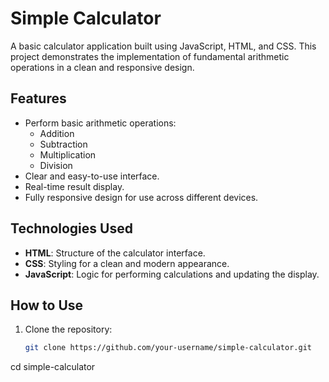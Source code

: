 # Simple Calculator  

A basic calculator application built using JavaScript, HTML, and CSS. This project demonstrates the implementation of fundamental arithmetic operations in a clean and responsive design.  

## Features  
- Perform basic arithmetic operations:  
  - Addition  
  - Subtraction  
  - Multiplication  
  - Division  
- Clear and easy-to-use interface.  
- Real-time result display.  
- Fully responsive design for use across different devices.  

## Technologies Used  
- **HTML**: Structure of the calculator interface.  
- **CSS**: Styling for a clean and modern appearance.  
- **JavaScript**: Logic for performing calculations and updating the display.  

## How to Use  
1. Clone the repository:  
   ```bash  
   git clone https://github.com/your-username/simple-calculator.git  
cd simple-calculator  
